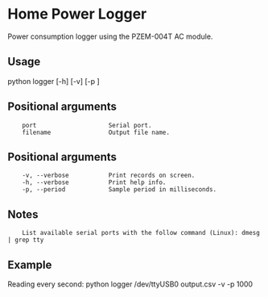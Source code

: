 # Home Power Logger
Power consumption logger using the PZEM-004T AC module.

## Usage ##

python logger <port> <filename> [-h] [-v] [-p <period>]

## Positional arguments
        port                    Serial port.
        filename                Output file name.

## Positional arguments
        -v, --verbose           Print records on screen.
        -h, --verbose           Print help info.
        -p, --period            Sample period in milliseconds.

## Notes
        List available serial ports with the follow command (Linux): dmesg | grep tty

## Example
Reading every second: 
        python logger /dev/ttyUSB0 output.csv -v -p 1000
